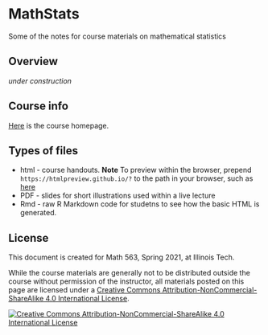 # MathStats
Some of the notes for course materials on mathematical statistics

## Overview
*under construction*

## Course info
[Here](https://www.sonjapetrovicstats.com/teaching/563sp21) is the course homepage. 

## Types of files

* html - course handouts. **Note** To preview within the browser, prepend `https://htmlpreview.github.io/?` to the path in your browser, such as [here](https://htmlpreview.github.io/?https://github.com/Sondzus/MathStats/blob/main/563-SamplingDistributions.html) 
* PDF - slides for short illustrations used within a live lecture
* Rmd - raw R Markdown code for studetns to see how the basic HTML is generated.  


## License
This document  is created for Math 563, Spring 2021, at Illinois Tech. 

While the course materials are generally not to be distributed outside the course without permission of the instructor, all materials posted on this page are licensed under a [Creative Commons Attribution-NonCommercial-ShareAlike 4.0 International License](https://creativecommons.org/licenses/by-nc-sa/4.0/).


[![Creative Commons Attribution-NonCommercial-ShareAlike 4.0 International License][image]][hyperlink]

  [hyperlink]: https://creativecommons.org/licenses/by-nc-sa/4.0/
  [image]: https://i.creativecommons.org/l/by-nc-sa/4.0/88x31.png
    
